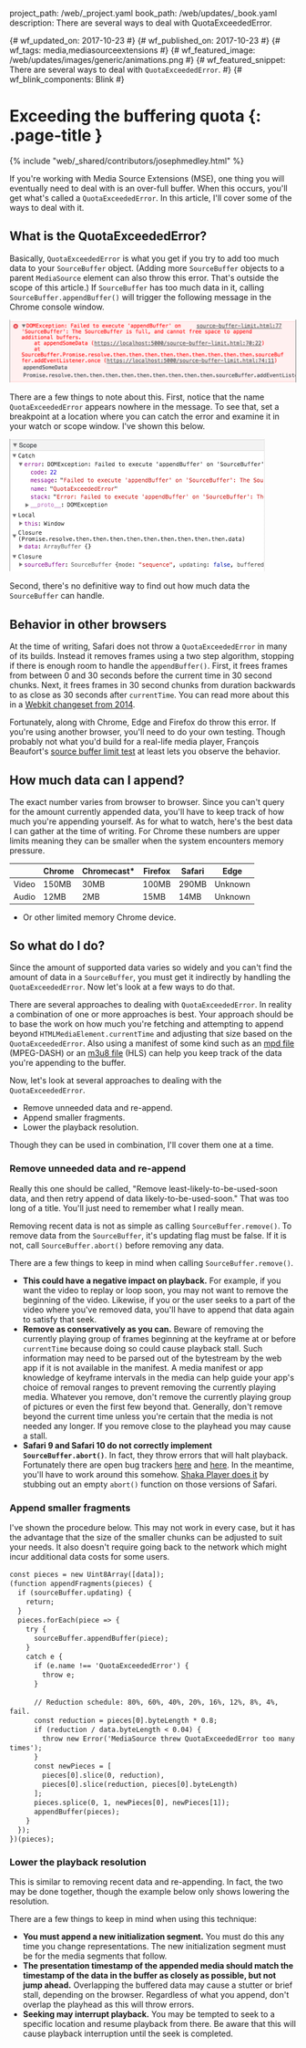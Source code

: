 project_path: /web/_project.yaml book_path: /web/updates/_book.yaml description: There are several ways to deal with QuotaExceededError.

{# wf_updated_on: 2017-10-23 #} {# wf_published_on: 2017-10-23 #} {# wf_tags: media,mediasourceextensions #} {# wf_featured_image: /web/updates/images/generic/animations.png #} {# wf_featured_snippet: There are several ways to deal with `QuotaExceededError`. #} {# wf_blink_components: Blink #}

# Exceeding the buffering quota {: .page-title }

{% include "web/_shared/contributors/josephmedley.html" %}

If you're working with Media Source Extensions (MSE), one thing you will eventually need to deal with is an over-full buffer. When this occurs, you'll get what's called a `QuotaExceededError`. In this article, I'll cover some of the ways to deal with it.

## What is the QuotaExceededError?

Basically, `QuotaExceededError` is what you get if you try to add too much data to your `SourceBuffer` object. (Adding more `SourceBuffer` objects to a parent `MediaSource` element can also throw this error. That's outside the scope of this article.) If `SourceBuffer` has too much data in it, calling `SourceBuffer.appendBuffer()` will trigger the following message in the Chrome console window.

![image](../../images/2017/10/quota-console-error.png)

There are a few things to note about this. First, notice that the name `QuotaExceededError` appears nowhere in the message. To see that, set a breakpoint at a location where you can catch the error and examine it in your watch or scope window. I've shown this below.

![image](../../images/2017/10/quota-watch-window.png)

Second, there's no definitive way to find out how much data the `SourceBuffer` can handle.

## Behavior in other browsers

At the time of writing, Safari does not throw a `QuotaExceededError` in many of its builds. Instead it removes frames using a two step algorithm, stopping if there is enough room to handle the `appendBuffer()`. First, it frees frames from between 0 and 30 seconds before the current time in 30 second chunks. Next, it frees frames in 30 second chunks from duration backwards to as close as 30 seconds after `currentTime`. You can read more about this in a [Webkit changeset from 2014](https://trac.webkit.org/changeset/172657/webkit).

Fortunately, along with Chrome, Edge and Firefox do throw this error. If you're using another browser, you'll need to do your own testing. Though probably not what you'd build for a real-life media player, François Beaufort's [source buffer limit test](https://beaufortfrancois.github.io/sandbox/media/source-buffer-limit.html) at least lets you observe the behavior.

## How much data can I append?

The exact number varies from browser to browser. Since you can't query for the amount currently appended data, you'll have to keep track of how much you're appending yourself. As for what to watch, here's the best data I can gather at the time of writing. For Chrome these numbers are upper limits meaning they can be smaller when the system encounters memory pressure.

|       | Chrome | Chromecast* | Firefox | Safari | Edge    |
| ----- | ------ | ----------- | ------- | ------ | ------- |
| Video | 150MB  | 30MB        | 100MB   | 290MB  | Unknown |
| Audio | 12MB   | 2MB         | 15MB    | 14MB   | Unknown |

+ Or other limited memory Chrome device.

## So what do I do?

Since the amount of supported data varies so widely and you can't find the amount of data in a `SourceBuffer`, you must get it indirectly by handling the `QuotaExceededError`. Now let's look at a few ways to do that.

There are several approaches to dealing with `QuotaExceededError`. In reality a combination of one or more approaches is best. Your approach should be to base the work on how much you're fetching and attempting to append beyond `HTMLMediaElement.currentTime` and adjusting that size based on the `QuotaExceededError`. Also using a manifest of some kind such as an [mpd file](/web/fundamentals/media/manipulating/cheatsheet#all_together_now) (MPEG-DASH) or an [m3u8 file](/web/fundamentals/media/manipulating/cheatsheet#hlsmp4) (HLS) can help you keep track of the data you're appending to the buffer.

Now, let's look at several approaches to dealing with the `QuotaExceededError`.

+ Remove unneeded data and re-append.
+ Append smaller fragments.
+ Lower the playback resolution.

Though they can be used in combination, I'll cover them one at a time.

### Remove unneeded data and re-append

Really this one should be called, "Remove least-likely-to-be-used-soon data, and then retry append of data likely-to-be-used-soon." That was too long of a title. You'll just need to remember what I really mean.

Removing recent data is not as simple as calling `SourceBuffer.remove()`. To remove data from the `SourceBuffer`, it's updating flag must be false. If it is not, call `SourceBuffer.abort()` before removing any data.

There are a few things to keep in mind when calling `SourceBuffer.remove()`.

+ **This could have a negative impact on playback.** For example, if you want the video to replay or loop soon, you may not want to remove the beginning of the video. Likewise, if you or the user seeks to a part of the video where you've removed data, you'll have to append that data again to satisfy that seek.
+ **Remove as conservatively as you can.** Beware of removing the currently playing group of frames beginning at the keyframe at or before `currentTime` because doing so could cause playback stall. Such information may need to be parsed out of the bytestream by the web app if it is not available in the manifest. A media manifest or app knowledge of keyframe intervals in the media can help guide your app's choice of removal ranges to prevent removing the currently playing media. Whatever you remove, don't remove the currently playing group of pictures or even the first few beyond that. Generally, don't remove beyond the current time unless you're certain that the media is not needed any longer. If you remove close to the playhead you may cause a stall.
+ **Safari 9 and Safari 10 do not correctly implement `SourceBuffer.abort()`**. In fact, they throw errors that will halt playback. Fortunately there are open bug trackers [here](https://bugs.webkit.org/show_bug.cgi?id=160316) and [here](https://bugs.webkit.org/show_bug.cgi?id=165342). In the meantime, you'll have to work around this somehow. [Shaka Player does it](https://github.com/google/shaka-player/blob/3cd18bb3362841d76db737204a15141b815b7c92/lib/polyfill/mediasource.js#L60-L74) by stubbing out an empty `abort()` function on those versions of Safari.

### Append smaller fragments

I've shown the procedure below. This may not work in every case, but it has the advantage that the size of the smaller chunks can be adjusted to suit your needs. It also doesn't require going back to the network which might incur additional data costs for some users.

    const pieces = new Uint8Array([data]);
    (function appendFragments(pieces) {
      if (sourceBuffer.updating) {
        return;
      }
      pieces.forEach(piece => {
        try {
          sourceBuffer.appendBuffer(piece);
        }
        catch e {
          if (e.name !== 'QuotaExceededError') {
            throw e;
          }
    
          // Reduction schedule: 80%, 60%, 40%, 20%, 16%, 12%, 8%, 4%, fail.
          const reduction = pieces[0].byteLength * 0.8;
          if (reduction / data.byteLength < 0.04) {
            throw new Error('MediaSource threw QuotaExceededError too many times');
          }
          const newPieces = [
            pieces[0].slice(0, reduction),
            pieces[0].slice(reduction, pieces[0].byteLength)
          ];
          pieces.splice(0, 1, newPieces[0], newPieces[1]);
          appendBuffer(pieces);  
        }
      });
    })(pieces);
    

### Lower the playback resolution

This is similar to removing recent data and re-appending. In fact, the two may be done together, though the example below only shows lowering the resolution.

There are a few things to keep in mind when using this technique:

+ **You must append a new initialization segment.** You must do this any time you change representations. The new initialization segment must be for the media segments that follow.
+ **The presentation timestamp of the appended media should match the timestamp of the data in the buffer as closely as possible, but not jump ahead.** Overlapping the buffered data may cause a stutter or brief stall, depending on the browser. Regardless of what you append, don't overlap the playhead as this will throw errors.
+ **Seeking may interrupt playback.** You may be tempted to seek to a specific location and resume playback from there. Be aware that this will cause playback interruption until the seek is completed.